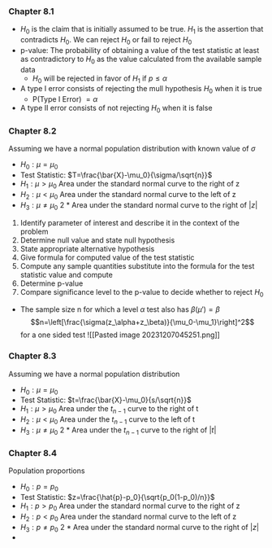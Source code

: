 ### Chapter 8.1
- $H_0$ is the claim that is initially assumed to be true. $H_1$ is the assertion that contradicts $H_0$. We can reject $H_0$ or fail to reject $H_0$
- p-value: The probability of obtaining a value of the test statistic at least as contradictory to $H_0$ as the value calculated from the available sample data
	- $H_0$ will be rejected in favor of $H_1$ if $p\leq\alpha$
- A type I error consists of rejecting the mull hypothesis $H_0$ when it is true
	- P(Type I Error) $=\alpha$
- A type II error consists of not rejecting $H_0$ when it is false
### Chapter 8.2
Assuming we have a normal population distribution with known value of $\sigma$
- $H_0:\mu=\mu_0$
- Test Statistic: $T=\frac{\bar{X}-\mu_0}{\sigma/\sqrt{n}}$
- $H_1: \mu>\mu_0$ Area under the standard normal curve to the right of z 
- $H_2: \mu<\mu_0$ Area under the standard normal curve to the left of z 
- $H_3: \mu\neq\mu_0$ 2 * Area under the standard normal curve to the right of $|z|$
1. Identify parameter of interest and describe it in the context of the problem
2. Determine null value and state null hypothesis
3. State appropriate alternative hypothesis
4. Give formula for computed value of the test statistic
5. Compute any sample quantities substitute into the formula for the test statistic value and compute
6. Determine p-value
7. Compare significance level to the p-value to decide whether to reject $H_0$
- The sample size n for which a level $\alpha$ test also has $\beta(\mu')=\beta$ $$n=\left[\frac{\sigma(z_\alpha+z_\beta)}{\mu_0-\mu_1}\right]^2$$ for a one sided test
![[Pasted image 20231207045251.png]]
### Chapter 8.3
Assuming we have a normal population distribution
- $H_0:\mu=\mu_0$
- Test Statistic: $t=\frac{\bar{X}-\mu_0}{s/\sqrt{n}}$
- $H_1: \mu>\mu_0$ Area under the $t_{n-1}$ curve to the right of t
- $H_2: \mu<\mu_0$ Area under the $t_{n-1}$ curve to the left of t
- $H_3: \mu\neq\mu_0$ 2 * Area under the $t_{n-1}$ curve to the right of $|t|$
### Chapter 8.4
Population proportions
- $H_0:p=p_0$
- Test Statistic: $z=\frac{\hat{p}-p_0}{\sqrt{p_0(1-p_0)/n}}$
- $H_1: p>p_0$ Area under the standard normal curve to the right of z 
- $H_2: p<p_0$ Area under the standard normal curve to the left of z 
- $H_3: p\neq p_0$ 2 * Area under the standard normal curve to the right of $|z|$
- 